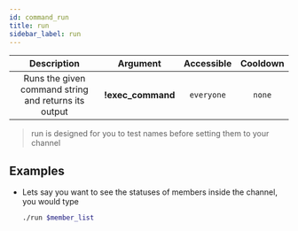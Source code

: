 ```yaml
---
id: command_run
title: run
sidebar_label: run
---
```


|                     Description                      |      Argument      | Accessible | Cooldown |
| :--------------------------------------------------: | :----------------: | :--------: | :------: |
| Runs the given command string and returns its output | __!exec\_command__ | `everyone` |  `none`  |
> run is designed for you to test names before setting them to your channel

## Examples

* Lets say you want to see the statuses of members inside the channel, you would type
    ```bash
    ./run $member_list
    ```